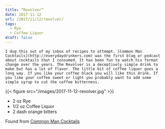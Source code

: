 ```yaml
---
title: “Revolver”
date: 2017  -11-12
url: /2017/11/12/revolver/
tags:
  - Rye
  - Coffee Liquor
draft: false
---
```


	I dug this out of my inbox of recipes to attempt. [Common Man Cocktails](http://everydaydrinkers.com) was the first blog or podcast about cocktails that I consumed. It has been fun to watch his format change over the years. The Revolver is a deceptively simple drink to make but has a lot of flavor. The little bit of coffee liquor goes a long way. If you like your coffee black you will like this drink. If you like your coffee sweet or light you probably want to add some simple syrup to cut the coffee bitterness.

{{< figure src="/images/2017-11-12-revolver.jpg" >}}

* 2 oz Rye
* 1/2 oz Coffee Liquor 
* 2 dash orange bitters

Found from [Common Man Cocktails](https://www.instagram.com/p/BONJH6kgd9y/)